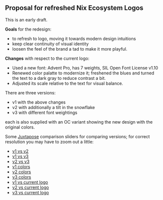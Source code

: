 
## Proposal for refreshed Nix Ecosystem Logos

This is an early draft.

**Goals** for the redesign:

- to refresh to logo, moving it towards modern design intuitions 
- keep clear continuity of visual identity
- loosen the feel of the brand a tad to make it more playful.

**Changes** with respect to the current logo:
 
- Used a new font: Advent Pro, has 7 weights, SIL Open Font License v1.10
- Renewed color palatte to modernize it; freshened the blues and turned the text to a dark gray to reduce contrast a bit.
- Adjusted its scale relative to the text for visual balance.

There are three versions:

- v1 with the above changes
- v2 with additionally a tilt in the snowflake
- v3 with different font weightings

each is also supplied with an OC variant showing the new design with the original colors.

Some [Juxtapose](https://juxtapose.knightlab.com/) comparison sliders for comparing versions; for correct resolution you may have to zoom out a little:

- [v1 vs v2](https://cdn.knightlab.com/libs/juxtapose/latest/embed/index.html?uid=9b80f238-ac64-11e7-b263-0edaf8f81e27)
- [v1 vs v3](https://cdn.knightlab.com/libs/juxtapose/latest/embed/index.html?uid=ec014abe-ac64-11e7-b263-0edaf8f81e27)
- [v2 vs v3](https://cdn.knightlab.com/libs/juxtapose/latest/embed/index.html?uid=66062ad4-ac6d-11e7-b263-0edaf8f81e27)
- [v1 colors](https://cdn.knightlab.com/libs/juxtapose/latest/embed/index.html?uid=2c39f638-ac6c-11e7-b263-0edaf8f81e27)
- [v2 colors](https://cdn.knightlab.com/libs/juxtapose/latest/embed/index.html?uid=afb9eefe-ac6d-11e7-b263-0edaf8f81e27)
- [v3 colors](https://cdn.knightlab.com/libs/juxtapose/latest/embed/index.html?uid=afb9eefe-ac6d-11e7-b263-0edaf8f81e27)
- [v1 vs current logo](https://cdn.knightlab.com/libs/juxtapose/latest/embed/index.html?uid=17a90aa4-ac6e-11e7-b263-0edaf8f81e27)
- [v2 vs current logo](https://cdn.knightlab.com/libs/juxtapose/latest/embed/index.html?uid=17a90aa4-ac6e-11e7-b263-0edaf8f81e27)
- [v3 vs current logo](https://cdn.knightlab.com/libs/juxtapose/latest/embed/index.html?uid=fd7632d8-ac6d-11e7-b263-0edaf8f81e27)
